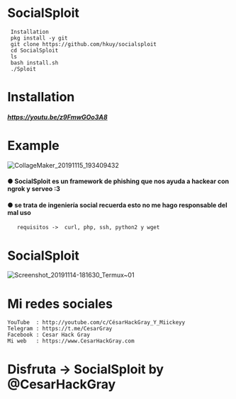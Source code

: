 # SocialSploit 
     Installation
     pkg install -y git
     git clone https://github.com/hkuy/socialsploit
     cd SocialSploit
     ls
     bash install.sh
     ./Sploit
# Installation 
##### https://youtu.be/z9FmwGOo3A8
# Example
![CollageMaker_20191115_193409432](https://user-images.githubusercontent.com/46208706/68985841-31a1a500-07df-11ea-9d0c-abff6a2f8c49.jpg)

#### ● SocialSploit es un framework de phishing que nos ayuda a hackear con ngrok y serveo :3 
#### ● se trata de ingeniería social recuerda esto no me hago responsable del mal uso
       
       requisitos ->  curl, php, ssh, python2 y wget
       
  
# SocialSploit 
![Screenshot_20191114-181630_Termux~01](https://user-images.githubusercontent.com/46208706/68985817-f8693500-07de-11ea-8a64-592468ed1440.jpg)
# Mi redes sociales
    YouTube  : http://youtube.com/c/CésarHackGray_Y_Miickeyy
    Telegram : https://t.me/CesarGray
    Facebook : Cesar Hack Gray
    Mi web   : https://www.CesarHackGray.com 
# Disfruta -> SocialSploit by @CesarHackGray

